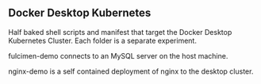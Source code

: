 ## Docker Desktop Kubernetes

Half baked shell scripts and manifest that target the Docker Desktop Kubernetes Cluster.  Each folder is a separate experiment.

fulcimen-demo connects to an MySQL server on the host machine.

nginx-demo is a self contained deployment of nginx to the desktop cluster.



